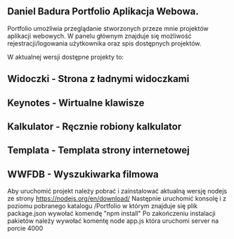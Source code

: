 ## Daniel Badura Portfolio Aplikacja Webowa.

Portfolio umożliwia przeglądanie stworzonych przeze mnie projektów aplikacji webowych.
W panelu głównym znajduje się możliwość rejestracji/logowania użytkownika oraz spis dostępnych projektów.

W aktualnej wersji dostępne projekty to:

## Widoczki - Strona z ładnymi widoczkami

## Keynotes - Wirtualne klawisze

## Kalkulator - Ręcznie robiony kalkulator

## Templata - Templata strony internetowej

## WWFDB - Wyszukiwarka filmowa

Aby uruchomić projekt należy pobrać i zainstalować aktualną wersję nodejs ze strony https://nodejs.org/en/download/
Następnie uruchomić konsolę i z poziomu pobranego katalogu /Portfolio w którym znajduje się plik package.json wywołać komendę "npm install"
Po zakończeniu instalacji pakietów należy wywołać komentę node app.js która uruchomi server na porcie 4000
